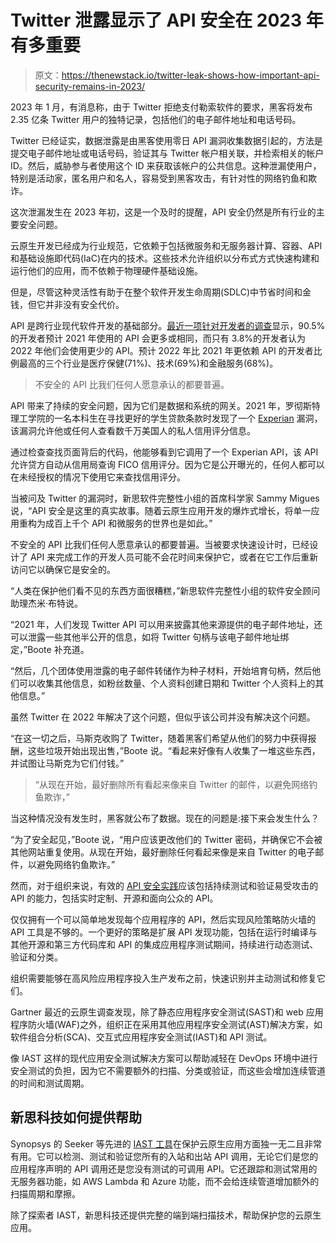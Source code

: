 # Twitter 泄露显示了 API 安全在 2023 年有多重要

> 原文：<https://thenewstack.io/twitter-leak-shows-how-important-api-security-remains-in-2023/>

2023 年 1 月，有消息称，由于 Twitter 拒绝支付勒索软件的要求，黑客将发布 2.35 亿条 Twitter 用户的独特记录，包括他们的电子邮件地址和电话号码。

Twitter 已经证实，数据泄露是由黑客使用零日 API 漏洞收集数据引起的，方法是提交电子邮件地址或电话号码，验证其与 Twitter 帐户相关联，并检索相关的帐户 ID。然后，威胁参与者使用这个 ID 来获取该帐户的公共信息。这种泄漏使用户，特别是活动家，匿名用户和名人，容易受到黑客攻击，有针对性的网络钓鱼和欺诈。

这次泄漏发生在 2023 年初，这是一个及时的提醒，API 安全仍然是所有行业的主要安全问题。

云原生开发已经成为行业规范，它依赖于包括微服务和无服务器计算、容器、API 和基础设施即代码(IaC)在内的技术。这些技术允许组织以分布式方式快速构建和运行他们的应用，而不依赖于物理硬件基础设施。

但是，尽管这种灵活性有助于在整个软件开发生命周期(SDLC)中节省时间和金钱，但它并非没有安全代价。

API 是跨行业现代软件开发的基础部分。[最近一项针对开发者的调查](https://www.devopsdigest.com/7-key-insights-for-api-usage-in-2022)显示，90.5%的开发者预计 2021 年使用的 API 会更多或相同，而只有 3.8%的开发者认为 2022 年他们会使用更少的 API。预计 2022 年比 2021 年更依赖 API 的开发者比例最高的三个行业是医疗保健(71%)、技术(69%)和金融服务(68%)。

> 不安全的 API 比我们任何人愿意承认的都要普遍。

API 带来了持续的安全问题，因为它们是数据和系统的网关。2021 年，罗彻斯特理工学院的一名本科生在寻找更好的学生贷款条款时发现了一个 [Experian](https://krebsonsecurity.com/2021/04/experian-api-exposed-credit-scores-of-most-americans/) 漏洞，该漏洞允许他或任何人查看数千万美国人的私人信用评分信息。

通过检查查找页面背后的代码，他能够看到它调用了一个 Experian API，该 API 允许贷方自动从信用局查询 FICO 信用评分。因为它是公开曝光的，任何人都可以在未经授权的情况下使用它来查找信用评分。

当被问及 Twitter 的漏洞时，新思软件完整性小组的首席科学家 Sammy Migues 说，“API 安全是这里的真实故事。随着云原生应用开发的爆炸式增长，将单一应用重构为成百上千个 API 和微服务的世界也是如此。”

不安全的 API 比我们任何人愿意承认的都要普遍。当被要求快速设计时，已经设计了 API 来完成工作的开发人员可能不会花时间来保护它，或者在它工作后重新访问它以确保它是安全的。

“人类在保护他们看不见的东西方面很糟糕，”新思软件完整性小组的软件安全顾问助理杰米·布特说。

“2021 年，人们发现 Twitter API 可以用来披露其他来源提供的电子邮件地址，还可以泄露一些其他半公开的信息，如将 Twitter 句柄与该电子邮件地址绑定，”Boote 补充道。

“然后，几个团体使用泄露的电子邮件转储作为种子材料，开始培育句柄，然后他们可以收集其他信息，如粉丝数量、个人资料创建日期和 Twitter 个人资料上的其他信息。”

虽然 Twitter 在 2022 年解决了这个问题，但似乎该公司并没有解决这个问题。

“在这一切之后，马斯克收购了 Twitter，随着黑客们希望从他们的努力中获得报酬，这些垃圾开始出现出售，”Boote 说。“看起来好像有人收集了一堆这些东西，并试图让马斯克为它们付钱。”

> “从现在开始，最好删除所有看起来像来自 Twitter 的邮件，以避免网络钓鱼欺诈，”

当这种情况没有发生时，黑客就公布了数据。现在的问题是:接下来会发生什么？

“为了安全起见，”Boote 说，“用户应该更改他们的 Twitter 密码，并确保它不会被其他网站重复使用。从现在开始，最好删除任何看起来像是来自 Twitter 的电子邮件，以避免网络钓鱼欺诈。”

然而，对于组织来说，有效的 [API 安全实践](https://www.synopsys.com/blogs/software-security/owasp-api-security-top-10/)应该包括持续测试和验证易受攻击的 API 的能力，包括实时定制、开源和面向公众的 API。

仅仅拥有一个可以简单地发现每个应用程序的 API，然后实现风险策略防火墙的 API 工具是不够的。一个更好的策略是扩展 API 发现功能，包括在运行时编译与其他开源和第三方代码库和 API 的集成应用程序测试期间，持续进行动态测试、验证和分类。

组织需要能够在高风险应用程序投入生产发布之前，快速识别并主动测试和修复它们。

Gartner 最近的云原生调查发现，除了静态应用程序安全测试(SAST)和 web 应用程序防火墙(WAF)之外，组织正在采用其他应用程序安全测试(AST)解决方案，如软件组合分析(SCA)、交互式应用程序安全测试(IAST)和 API 测试。

像 IAST 这样的现代应用安全测试解决方案可以帮助减轻在 DevOps 环境中进行安全测试的负担，因为它不需要额外的扫描、分类或验证，而这些会增加连续管道的时间和测试周期。

## 新思科技如何提供帮助

Synopsys 的 Seeker 等先进的 [IAST 工具](https://www.synopsys.com/software-integrity/security-testing/interactive-application-security-testing.html)在保护云原生应用方面独一无二且非常有用。它可以检测、测试和验证您所有的入站和出站 API 调用，无论它们是您的应用程序声明的 API 调用还是您没有测试的可调用 API。它还跟踪和测试常用的无服务器功能，如 AWS Lambda 和 Azure 功能，而不会给连续管道增加额外的扫描周期和摩擦。

除了探索者 IAST，新思科技还提供完整的端到端扫描技术，帮助保护您的云原生应用。

<svg xmlns:xlink="http://www.w3.org/1999/xlink" viewBox="0 0 68 31" version="1.1"><title>Group</title> <desc>Created with Sketch.</desc></svg>